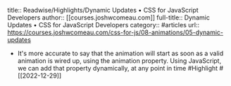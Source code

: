 title:: Readwise/Highlights/Dynamic Updates • CSS for JavaScript Developers
author:: [[courses.joshwcomeau.com]]
full-title:: Dynamic Updates • CSS for JavaScript Developers
category:: #articles
url:: https://courses.joshwcomeau.com/css-for-js/08-animations/05-dynamic-updates

- It's more accurate to say that the animation will start as soon as a valid animation is wired up, using the animation property. Using JavaScript, we can add that property dynamically, at any point in time #Highlight #[[2022-12-29]]